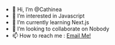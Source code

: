 - 👋 Hi, I’m @Cathinea
- 👀 I’m interested in Javascript
- 🌱 I’m currently learning Next.js
- 💞️ I’m looking to collaborate on Nobody
- 📫 How to reach me : [Email Me!](mailto:cathinea@f5.si)

<!---
Cathinea/Cathinea is a ✨ special ✨ repository because its `README.md` (this file) appears on your GitHub profile.
You can click the Preview link to take a look at your changes.
--->
